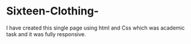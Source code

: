 # Sixteen-Clothing-
I have created this single page using html and Css which was academic task and it was fully responsive. 
